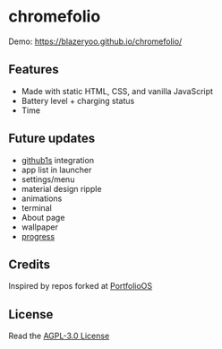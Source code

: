 # chromefolio

Demo: https://blazeryoo.github.io/chromefolio/

## Features

* Made with static HTML, CSS, and vanilla JavaScript
* Battery level + charging status
* Time

## Future updates

* [github1s](https://github.com/conwnet/github1s) integration
* app list in launcher
* settings/menu
* material design ripple
* animations
* terminal
* About page
* wallpaper
* [progress](https://github.com/BlazerYoo/chromefolio/projects/2)


## Credits

Inspired by repos forked at [PortfolioOS](https://github.com/PortfolioOS)

## License

Read the [AGPL-3.0 License](https://github.com/BlazerYoo/chromefolio/blob/main/LICENSE)

